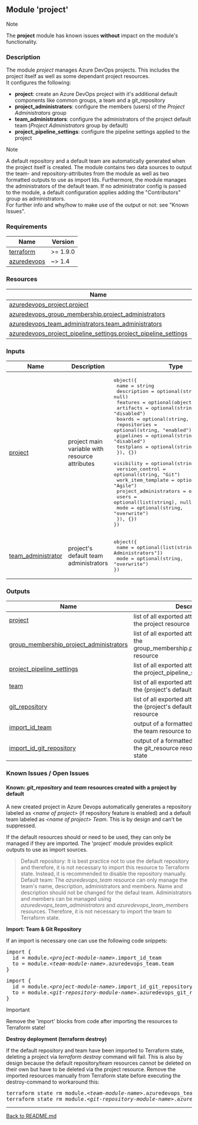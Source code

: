## Module 'project'

> [!NOTE]  
> The **project** module has known issues **without** impact on the module's functionality. 

### Description

The module <i>project</i> manages Azure DevOps projects. This includes the project itself as well as some dependant project resources.  
It configures the following:  
* **project**: create an Azure DevOps project with it's additional default components like common groups, a team and a git_repository
* **project_administrators**: configure the members (users) of the *Project Administrators* group
* **team_administrators**: configure the administrators of the project default team (*Project Administrators* group by default)
* **project_pipeline_settings**: configure the pipeline settings applied to the project

> [!NOTE]  
> A default repository and a default team are automatically generated when the project itself is created. The module contains two data sources to output the team- and repository-attributes from the module as well as two formatted outputs to use as import Ids. Furthermore, the module manages the administrators of the default team. If no administrator config is passed to the module, a default configuration applies adding the "Contributors" group as administrators.  
> For further info and why/how to make use of the output or not: see "Known Issues".  

### Requirements

| Name | Version |
|------|---------|
| <a name="requirement_terraform"></a> [terraform](#requirement\_terraform) | >= 1.9.0 |
| <a name="requirement_azuredevops"></a> [azuredevops](#requirement\_azuredevops) | ~> 1.4 |

### Resources

| Name | Type |
|------|------|
| [azuredevops_project.project](https://registry.terraform.io/providers/microsoft/azuredevops/latest/docs/resources/project) | resource |
| [azuredevops_group_membership.project_administrators](https://registry.terraform.io/providers/microsoft/azuredevops/latest/docs/resources/group_membership) | resource |
| [azuredevops_team_administrators.team_administrators](https://registry.terraform.io/providers/microsoft/azuredevops/latest/docs/resources/team_administrators) | resource |
| [azuredevops_project_pipeline_settings.project_pipeline_settings](https://registry.terraform.io/providers/microsoft/azuredevops/latest/docs/resources/project_pipeline_settings) | resource |


### Inputs

| Name | Description | Type | Default | Required |
|------|-------------|------|---------|:--------:|
| <a name="input_project"></a> [project](#input\_project) | project main variable with resource attributes | <pre>object({<br>  name = string<br>  description = optional(string, null)<br>  features = optional(object({<br>    artifacts = optional(string, "disabled")<br>    boards = optional(string, "enabled")<br>    repositories = optional(string, "enabled")<br>    pipelines = optional(string, "disabled")<br>    testplans = optional(string, "disabled")<br>  }), {})<br>  visibility = optional(string, "private")<br>  version_control = optional(string, "Git")<br>  work_item_template = optional(string, "Agile")<br>  project_administrators = optional(object({<br>    users = optional(list(string), null)<br>    mode = optional(string, "overwrite")<br>  }), {})<br>})</pre> | none | yes |
| <a name="input_team_administrator"></a> [team\_administrator](#input\_team\_administrator) | project's default team administrators | <pre>object({<br>  name = optional(list(string), ["Project Administrators"])<br>  mode = optional(string, "overwrite")<br>})</pre> | <pre>object({<br>  name = ["Project Administrators"]<br>  mode = "overwrite"<br>})</pre> | no |

### Outputs

| Name | Description |
|------|-------------|
| <a name="ouput_project"></a> [project](#output\_project) | list of all exported attributes values from the project resource |
| <a name="ouput_group_membership_project_administrators"></a> [group\_membership\_project\_administrators](#output\_group\_membership\_project\_administrators) | list of all exported attribute values from the group_membership.project_administrators resource |
| <a name="ouput_project_pipeline_settings"></a> [project_pipeline_settings](#output\_project\_pipeline\_settings) | list of all exported attributes values from the project_pipeline_settings resource |
| <a name="ouput_team"></a> [team](#output\_team) | list of all exported attributes values from the (project's default) team resource |
| <a name="ouput_git_repository"></a> [git_repository](#output\_git\_repository) | list of all exported attributes values from the (project's default) git_repository resource |
| <a name="ouput_import_id_team"></a> [import_id_team](#output\_import\_id\_team) | output of a formatted id needed to import the team resource to Terraform state |
| <a name="ouput_import_id_git_repository"></a> [import_id_git_repository](#output\_import\_id\_git\_repository) | output of a formatted id needed to import the git_resource resource to Terraform state |

### Known Issues / Open Issues

#### Known: <i>git_repository</i> and <i>team</i> resources created with a project by default
 
A new created project in Azure Devops automatically generates a repository labeled as <i>&lt;name of project&gt;</i> (if repository feature is enabled) and a default team labeled as <i>&lt;name of project&gt; Team</i>. This is by design and can't be suppressed.  
  
If the default resources should or need to be used, they can only be managed if they are imported. The 'project' module provides explicit outputs to use as import sources.  

> Default repository: It is best practice not to use the default repository and therefore, it is not necessary to import this resource to Terraform state. Instead, it is recommended to disable the repository manually.  
> Default team: The <i>azuredevops_team</i> resource can only manage the team's name, description, administrators and members. Name and description should not be changed for the defaul team. Administrators and members can be managed using <i>azuredevops_team_administrators</i> and <i>azuredevops_team_members</i> resources. Therefore, it is not necessary to import the team to Terraform state.  

**Import: Team & Git Repository**

If an import is necessary one can use the following code snippets:

<pre>
import {
  id = module.<i>&lt;project-module-name&gt;</i>.import_id_team
  to = module.<i>&lt;team-module-name&gt;</i>.azuredevops_team.team
}
</pre>

<pre>
import {
  id = module.<i>&lt;project-module-name&gt;</i>.import_id_git_repository
  to = module.<i>&lt;git-repository-module-name&gt;</i>.azuredevops_git_repository.git_repository
}
</pre>

> [!IMPORTANT]  
> Remove the 'import' blocks from code after importing the resources to Terraform state!

**Destroy deployment (terraform destroy)**

If the default repository and team have been imported to Terraform state, deleting a project via *terraform destroy* command will fail. This is also by design because the default repository/team resources cannot be deleted on their own but have to be deleted via the project resource. Remove the imported resources manually from Terraform state before executing the destroy-command to workaround this:  

<pre>
terraform state rm module.<i>&lt;team-module-name&gt;</i>.azuredevops_team.team
terraform state rm module.<i>&lt;git-repository-module-name&gt;</i>.azuredevops_git_repository.git_repository
</pre>
  
---
  
[Back to README.md](../README.md)  

